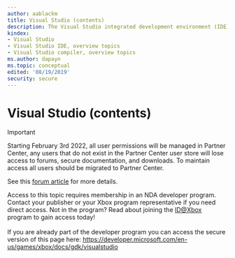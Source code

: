 ```yaml
---
author: aablackm
title: Visual Studio (contents)
description: The Visual Studio integrated development environment (IDE) is the development environment used to create, build, deploy, and debug GDK Xbox apps. The Microsoft GDK supports Visual Studio 2017 and Visual Studio 2019.
kindex:
- Visual Studio
- Visual Studio IDE, overview topics
- Visual Studio compiler, overview topics
ms.author: dapayn
ms.topic: conceptual
edited: '08/19/2019'
security: secure
---
```


# Visual Studio (contents)
> [!IMPORTANT]
> Starting February 3rd 2022, all user permissions will be managed in Partner Center, any users that do not exist in the Partner Center user store will lose access to forums, secure documentation, and downloads. To maintain access all users should be migrated to Partner Center. <p></p>See this <a href="https://forums.xboxlive.com/articles/132187/breaking-change-user-access-for-forums-secure-docu.html">forum article</a> for more details.  

 Access to this topic requires membership in an NDA developer program. Contact your publisher or your Xbox program representative if you need direct access. Not in the program? Read about joining the <a href="https://www.xbox.com/Developers/id">ID@Xbox</a> program to gain access today!  <br/><br/>If you are already part of the developer program you can access the secure version of this page here: <a target="_blank" href="https://developer.microsoft.com/en-us/games/xbox/docs/gdk/visualstudio">https://developer.microsoft.com/en-us/games/xbox/docs/gdk/visualstudio</a>